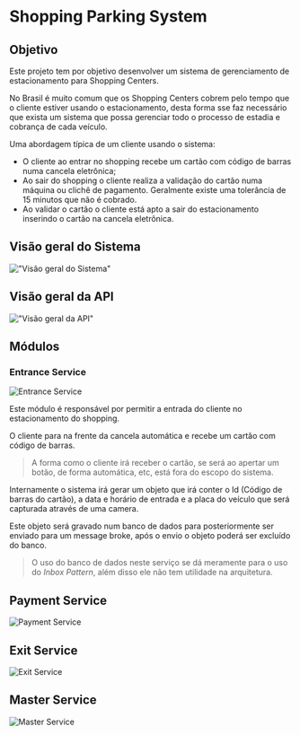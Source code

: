 # Shopping Parking System

## Objetivo

Este projeto tem por objetivo desenvolver um sistema de gerenciamento de estacionamento para Shopping Centers.

No Brasil é muito comum que os Shopping Centers cobrem pelo tempo que o cliente estiver usando o estacionamento, desta forma sse faz necessário que exista um sistema que possa gerenciar todo o processo de estadia e cobrança de cada veículo.

Uma abordagem típica de um cliente usando o sistema:

- O cliente ao entrar no shopping recebe um cartão com código de barras numa cancela eletrônica;
- Ao sair do shopping o cliente realiza a validação do cartão numa máquina ou clichê de pagamento. Geralmente existe uma tolerância de 15 minutos que não é cobrado.
- Ao validar o cartão o cliente está apto a sair do estacionamento inserindo o cartão na cancela eletrônica.

## Visão geral do Sistema

!["Visão geral do Sistema"](/out/docs/model/system_diagram/System_Context_Diagram.png)



## Visão geral da API

!["Visão geral da API"](/out/docs/model/container_diagram/Container_Context.png)

## Módulos

### Entrance Service

![Entrance Service](/out/docs/model/container_entrance/Container_Entrance_Diagram.png)

Este módulo é responsável por permitir a entrada do cliente no estacionamento do shopping.

O cliente para na frente da cancela automática e recebe um cartão com código de barras.

> A forma como o cliente irá receber o cartão, se será ao apertar um botão, de forma automática, etc, está fora do escopo do sistema.

Internamente o sistema irá gerar um objeto que irá conter o Id (Código de barras do cartão), a data e horário de entrada e a placa do veículo que será capturada através de uma camera.

Este objeto será gravado num banco de dados para posteriormente ser enviado para um message broke, após o envio o objeto poderá ser excluído do banco.

> O uso do banco de dados neste serviço se dá meramente para o uso do *Inbox Pattern*, além disso ele não tem utilidade na arquitetura.

## Payment Service

![Payment Service](/out/docs/model/container_payment/Container_Payment_Diagram.png)

## Exit Service

![Exit Service](/out/docs/model/container_exit/Container_Exit_Diagram.png)

## Master Service

![Master Service](/out/docs/model/container_master/Container_Master_Diagram.png)